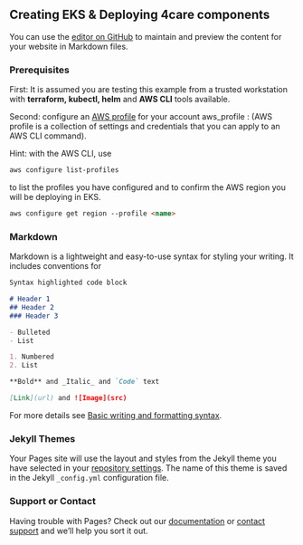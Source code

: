 ## Creating EKS & Deploying 4care components

You can use the [editor on GitHub](https://github.com/jhasgdahjg/test-pages-2/edit/gh-pages/index.md) to maintain and preview the content for your website in Markdown files.

### Prerequisites
First: It is assumed you are testing this example from a trusted workstation with **terraform, kubectl, helm** and **AWS CLI** tools available.

Second: configure an [AWS profile](https://docs.aws.amazon.com/cli/latest/userguide/cli-configure-profiles.html) for your account aws_profile : (AWS profile is a collection of settings and credentials that you can apply to an AWS CLI command).
 
Hint: with the AWS CLI, use 

```markdown
aws configure list-profiles
```

to list the profiles you have configured and to confirm the AWS region you will be deploying in EKS.

```markdown
aws configure get region --profile <name> 
```
  



### Markdown

Markdown is a lightweight and easy-to-use syntax for styling your writing. It includes conventions for

```markdown
Syntax highlighted code block

# Header 1
## Header 2
### Header 3

- Bulleted
- List

1. Numbered
2. List

**Bold** and _Italic_ and `Code` text

[Link](url) and ![Image](src)
```

For more details see [Basic writing and formatting syntax](https://docs.github.com/en/github/writing-on-github/getting-started-with-writing-and-formatting-on-github/basic-writing-and-formatting-syntax).

### Jekyll Themes

Your Pages site will use the layout and styles from the Jekyll theme you have selected in your [repository settings](https://github.com/jhasgdahjg/test-pages-2/settings/pages). The name of this theme is saved in the Jekyll `_config.yml` configuration file.

### Support or Contact

Having trouble with Pages? Check out our [documentation](https://docs.github.com/categories/github-pages-basics/) or [contact support](https://support.github.com/contact) and we’ll help you sort it out.
